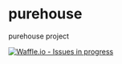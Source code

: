# purehouse
purehouse project

[![Waffle.io - Issues in progress](https://badge.waffle.io/zxcynk/purehouse.svg?label=in%20progress&title=In%20Progress)](http://waffle.io/zxcynk/purehouse)
